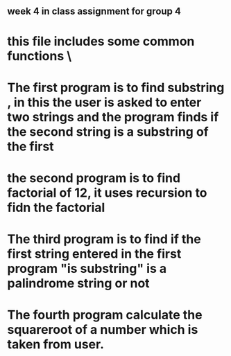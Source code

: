 ## week 4 in class assignment for group 4

# this file includes some common functions \

# The first program is to find substring , in this the user is asked to enter  two strings and the program finds if the second string is a substring of the first

 # the second program is  to find factorial of 12, it uses recursion to fidn the factorial

 # The third program is to find if the first string entered in the first program "is substring" is a palindrome string or not

 # The fourth program calculate the squareroot of a number which is taken from user.
